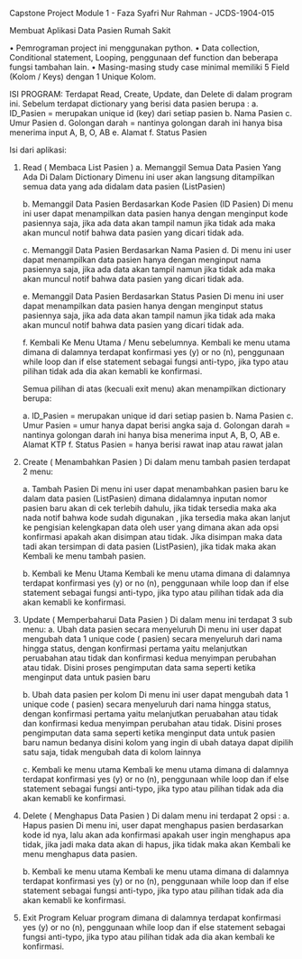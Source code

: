 Capstone Project Module 1 - Faza Syafri Nur Rahman - JCDS-1904-015

Membuat Aplikasi Data Pasien Rumah Sakit 

•	Pemrograman project ini menggunakan python.
•	Data collection, Conditional statement, Looping, penggunaan def function dan beberapa fungsi tambahan lain.
•	Masing-masing study case minimal memiliki 5 Field (Kolom / Keys) dengan 1 Unique Kolom.

ISI PROGRAM:
Terdapat Read, Create, Update, dan Delete di dalam program ini.
Sebelum terdapat dictionary yang berisi data pasien berupa :
a.	ID_Pasien = merupakan unique id (key) dari setiap pasien
b.	Nama Pasien
c.	Umur Pasien
d.	Golongan darah = nantinya golongan darah ini hanya bisa menerima input A, B, O, AB
e.	Alamat 
f.	Status Pasien


Isi dari aplikasi:
1.	Read ( Membaca List Pasien )
    a.	Memanggil Semua Data Pasien Yang Ada Di Dalam Dictionary
        Dimenu ini user akan langsung ditampilkan semua data yang ada didalam data pasien (ListPasien)

    b.	Memanggil Data Pasien Berdasarkan Kode Pasien (ID Pasien)
        Di menu ini user dapat menampilkan data pasien hanya dengan menginput kode pasiennya saja, jika ada data akan tampil namun jika tidak ada maka akan muncul             notif bahwa data pasien yang dicari tidak ada.

    c.	Memanggil Data Pasien Berdasarkan Nama Pasien
    d.	Di menu ini user dapat menampilkan data pasien hanya dengan menginput nama pasiennya saja, jika ada data akan tampil namun jika tidak ada maka akan muncul             notif bahwa data pasien yang dicari tidak ada.

    e.	Memanggil Data Pasien Berdasarkan Status Pasien
        Di menu ini user dapat menampilkan data pasien hanya dengan menginput status pasiennya saja, jika ada data akan tampil namun jika tidak ada maka akan muncul           notif bahwa data pasien yang dicari tidak ada.

    f.	Kembali Ke Menu Utama / Menu sebelumnya.
        Kembali ke menu utama dimana di dalamnya terdapat konfirmasi yes (y) or no (n), penggunaan while loop dan if else statement sebagai fungsi anti-typo, jika typo         atau pilihan tidak ada dia akan kemabli ke konfirmasi.


    Semua pilihan di atas (kecuali exit menu) akan menampilkan dictionary berupa:

    a.	ID_Pasien = merupakan unique id dari setiap pasien
    b.	Nama Pasien
    c.	Umur Pasien = umur hanya dapat berisi angka saja
    d.	Golongan darah = nantinya golongan darah ini hanya bisa menerima input A, B, O, AB
    e.	Alamat KTP
    f.	Status Pasien = hanya berisi rawat inap atau rawat jalan 

2.	Create ( Menambahkan Pasien )
    Di dalam menu tambah pasien terdapat 2 menu:

    a.	Tambah Pasien
        Di menu ini user dapat menambahkan pasien baru ke dalam data pasien (ListPasien) dimana didalamnya inputan nomor pasien baru akan di cek terlebih dahulu, jika         tidak tersedia maka aka nada notif bahwa kode sudah digunakan , jika tersedia maka akan lanjut ke pengisian kelengkapan data oleh user yang dimana akan ada             opsi konfirmasi apakah akan disimpan atau tidak. Jika disimpan maka data tadi akan tersimpan di data pasien (ListPasien), jika tidak maka akan Kembali ke menu         tambah pasien.

    b.	Kembali ke Menu Utama
        Kembali ke menu utama dimana di dalamnya terdapat konfirmasi yes (y) or no (n), penggunaan while loop dan if else statement sebagai fungsi anti-typo, jika typo         atau pilihan tidak ada dia akan kemabli ke konfirmasi.

3.	Update ( Memperbaharui Data Pasien )
    Di dalam menu ini terdapat 3 sub menu:
    a.	Ubah data pasien secara menyeluruh
        Di menu ini user dapat mengubah data 1 unique code ( pasien) secara menyeluruh dari nama hingga status, dengan konfirmasi pertama yaitu melanjutkan peruabahan         atau tidak dan konfirmasi kedua menyimpan perubahan atau tidak. Disini proses pengimputan data sama seperti ketika menginput data untuk pasien baru

    b.	Ubah data pasien per kolom
        Di menu ini user dapat mengubah data 1 unique code ( pasien) secara menyeluruh dari nama hingga status, dengan konfirmasi pertama yaitu melanjutkan peruabahan         atau tidak dan konfirmasi kedua menyimpan perubahan atau tidak. Disini proses pengimputan data sama seperti ketika menginput data untuk pasien baru namun               bedanya disini kolom yang ingin di ubah dataya dapat dipilih satu saja, tidak mengubah data di kolom lainnya

    c.	Kembali ke menu utama
        Kembali ke menu utama dimana di dalamnya terdapat konfirmasi yes (y) or no (n), penggunaan while loop dan if else statement sebagai fungsi anti-typo, jika typo         atau pilihan tidak ada dia akan kemabli ke konfirmasi.

4.	Delete ( Menghapus Data Pasien )
    Di dalam menu ini terdapat 2 opsi :
    a.	Hapus pasien
        Di menu ini, user dapat menghapus pasien berdasarkan kode id nya, lalu akan ada konfirmasi apakah user ingin menghapus apa tidak, jika jadi maka data akan di           hapus, jika tidak maka akan Kembali ke menu menghapus data pasien.

    b.	Kembali ke menu utama
        Kembali ke menu utama dimana di dalamnya terdapat konfirmasi yes (y) or no (n), penggunaan while loop dan if else statement sebagai fungsi anti-typo, jika typo         atau pilihan tidak ada dia akan kemabli ke konfirmasi.

5.	Exit Program
    Keluar program dimana di dalamnya terdapat konfirmasi yes (y) or no (n), penggunaan while loop dan if else statement sebagai fungsi anti-typo, jika typo atau           pilihan tidak ada dia akan kembali ke konfirmasi.
